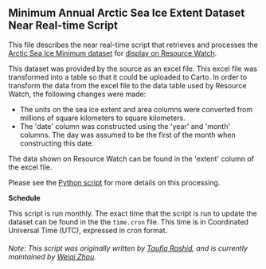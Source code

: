 ## Minimum Annual Arctic Sea Ice Extent Dataset Near Real-time Script
This file describes the near real-time script that retrieves and processes the [Arctic Sea Ice Minimum dataset](https://climate.nasa.gov/vital-signs/arctic-sea-ice/) for [display on Resource Watch](https://resourcewatch.org/data/explore/782b2e43-f492-4cea-a195-6635148a3c1b).

This dataset was provided by the source as an excel file. This excel file was transformed into a table so that it could be uploaded to Carto. In order to transform the data from the excel file to the data table used by Resource Watch, the following changes were made:
- The units on the sea ice extent and area columns were converted from millions of square kilometers to square kilometers.
- The 'date' column was constructed using the 'year' and 'month' columns. The day was assumed to be the first of the month when constructing this date.

The data shown on Resource Watch can be found in the 'extent' column of the excel file.

Please see the [Python script](https://github.com/resource-watch/nrt-scripts/blob/master/cli_043_arctic_ice/contents/src/__init__.py) for more details on this processing.

**Schedule**

This script is run monthly. The exact time that the script is run to update the dataset can be found in the the `time.cron` file. This time is in Coordinated Universal Time (UTC), expressed in cron format.

###### Note: This script was originally written by [Taufiq Rashid](https://www.wri.org/profile/taufiq-rashid), and is currently maintained by [Weiqi Zhou](https://www.wri.org/profile/weiqi-zhou).
